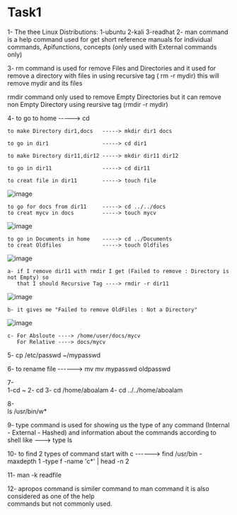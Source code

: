 # Task1

1-
The thee Linux Distributions:    1-ubuntu
				 2-kali
				 3-readhat
2-
man command is a help command used for get short reference manuals for individual commands, Apifunctions, concepts (only used with External commands only)

3-
rm command is used for remove Files and Directories and it used for remove a directory with files in using recursive tag ( rm -r mydir)  this will remove mydir and its files

   rmdir command only used to remove Empty Directories but it can remove non Empty Directory using reursive tag (rmdir -r mydir)

4-
to go to home                 -----> cd

	to make Directory dir1,docs   -----> mkdir dir1 docs
 
	to go in dir1                 -----> cd dir1
 
	to make Directory dir11,dir12 -----> mkdir dir11 dir12
 
	to go in dir11                -----> cd dir11
 
	to creat file in dir11        -----> touch file
 
![image](https://github.com/Aboalam15/Embedded-Linux/assets/159071759/f1b183d4-3ab6-4762-8866-db0dc710cc3d)

	to go for docs from dir11     -----> cd ../../docs
	to creat mycv in docs         -----> touch mycv
 ![image](https://github.com/Aboalam15/Embedded-Linux/assets/159071759/5120e22d-6c92-48b7-8f66-a0cc96af8a84)

	to go in Documents in home    -----> cd ../Documents
	to creat Oldfiles             -----> touch Oldfiles
 ![image](https://github.com/Aboalam15/Embedded-Linux/assets/159071759/a2e82d85-309e-4c12-b83f-3d9f64052564)

	a- if I remove dir11 with rmdir I get (Failed to remove : Directory is not Empty) so
	   that I should Recursive Tag ----> rmdir -r dir11
    
![image](https://github.com/Aboalam15/Embedded-Linux/assets/159071759/f9809762-9e07-4842-a019-f2256b1f9b4c)



	b- it gives me "Failed to remove OldFiles : Not a Directory"
 ![image](https://github.com/Aboalam15/Embedded-Linux/assets/159071759/7ba930e4-a895-4571-bfe6-d9b05cc90f3d)

	c- For Absloute ----> /home/user/docs/mycv
	   For Relative ----> docs/mycv

5- 
cp /etc/passwd ~/mypasswd

6- 
to rename file ------> mv mv mypasswd oldpasswd

7-  
     1-cd ~
     2- cd
     3- cd /home/aboalam
     4- cd ../../home/aboalam
     
8-  
ls /usr/bin/w*

9- 
type command is used for showing us the type of any command (Internal - External - Hashed) and information about the commands according to shell like ---> type ls

10- 
to find 2 types of command start with c
       ------> find /usr/bin -maxdepth 1 -type f -name 'c*' | head -n 2 
       
11- 
man -k readfile

12- 
apropos command is similer command to man command it is also considered as one of the help  
     commands but not commonly used.
